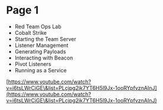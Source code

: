 # Page 1

* Red Team Ops Lab
* Cobalt Strike
* Starting the Team Server
* Listener Management
* Generating Payloads
* Interacting with Beacon
* Pivot Listeners
* Running as a Service

[https://www.youtube.com/watch?v=i6tsLWrCiGE\&list=PLcjpg2ik7YT6H5l9Jx-1ooRYpfvznAInJ](https://www.youtube.com/watch?v=i6tsLWrCiGE\&list=PLcjpg2ik7YT6H5l9Jx-1ooRYpfvznAInJ)
